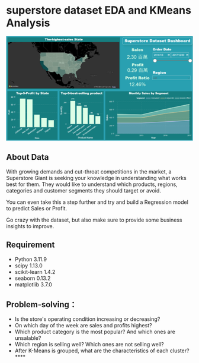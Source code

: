 # superstore dataset EDA and KMeans Analysis

![image](https://github.com/RaynaLin/superstore_EDA/blob/4acf1b3819a01f9a505467d03a4bc85721293b0f/powerbi_img.png)

## About Data
With growing demands and cut-throat competitions in the market, a Superstore Giant is seeking your knowledge in understanding what works best for them. They would like to understand which products, regions, categories and customer segments they should target or avoid.

You can even take this a step further and try and build a Regression model to predict Sales or Profit.

Go crazy with the dataset, but also make sure to provide some business insights to improve.


## Requirement
 - Python 3.11.9
 - scipy 1.13.0
 - scikit-learn 1.4.2
 - seaborn 0.13.2
 - matplotlib 3.7.0

## Problem-solving：
- Is the store's operating condition increasing or decreasing?
- On which day of the week are sales and profits highest?
- Which product category is the most popular? And which ones are unsalable?
- Which region is selling well? Which ones are not selling well?
- After K-Means is grouped, what are the characteristics of each cluster?****
